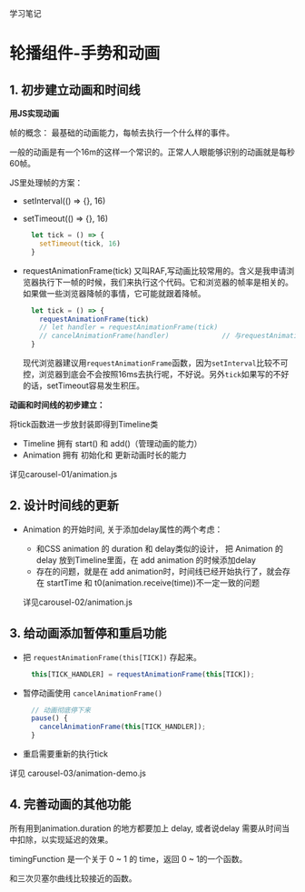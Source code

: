 学习笔记

# 轮播组件-手势和动画

## 1. 初步建立动画和时间线

**用JS实现动画**

帧的概念： 最基础的动画能力，每帧去执行一个什么样的事件。

一般的动画是有一个16m的这样一个常识的。正常人人眼能够识别的动画就是每秒60帧。

JS里处理帧的方案：
+ setInterval(() => {}, 16)
+ setTimeout(() => {}, 16)
  ```js
    let tick = () => {
      setTimeout(tick, 16)
    }
  ```
+ requestAnimationFrame(tick)  又叫RAF,写动画比较常用的。含义是我申请浏览器执行下一帧的时候，我们来执行这个代码。它和浏览器的帧率是相关的。如果做一些浏览器降帧的事情，它可能就跟着降帧。
  ```js
    let tick = () => {
      requestAnimationFrame(tick)
      // let handler = requestAnimationFrame(tick)
      // cancelAnimationFrame(handler)             // 与requestAnimationFrame对应，可以避免一些资源的浪费
    }
  ```

  现代浏览器建议用`requestAnimationFrame`函数，因为`setInterval`比较不可控，浏览器到底会不会按照16ms去执行呢，不好说。另外`tick`如果写的不好的话，setTimeout容易发生积压。

**动画和时间线的初步建立：**

将tick函数进一步放封装即得到Timeline类
+ Timeline 拥有 start() 和 add()（管理动画的能力）
+ Animation 拥有 初始化和 更新动画时长的能力

详见carousel-01/animation.js


## 2. 设计时间线的更新

+ Animation 的开始时间, 关于添加delay属性的两个考虑：
  + 和CSS animation 的 duration 和 delay类似的设计， 把 Animation 的 delay 放到Timeline里面，在 add animation 的时候添加delay
  + 存在的问题，就是在 add animation时，时间线已经开始执行了，就会存在 startTime 和 t0(animation.receive(time))不一定一致的问题

  详见carousel-02/animation.js

## 3. 给动画添加暂停和重启功能
+ 把 `requestAnimationFrame(this[TICK])` 存起来。
  ```js
    this[TICK_HANDLER] = requestAnimationFrame(this[TICK]); 
  ```
+ 暂停动画使用 `cancelAnimationFrame()` 
  ```js
    // 动画彻底停下来
    pause() {
      cancelAnimationFrame(this[TICK_HANDLER]);
    }
  ```

+ 重启需要重新的执行tick

详见 carousel-03/animation-demo.js

## 4. 完善动画的其他功能

所有用到animation.duration 的地方都要加上 delay, 或者说delay 需要从时间当中扣除，以实现延迟的效果。

timingFunction 是一个关于 0 ~ 1 的 time，返回 0 ~ 1的一个函数。

和三次贝塞尔曲线比较接近的函数。